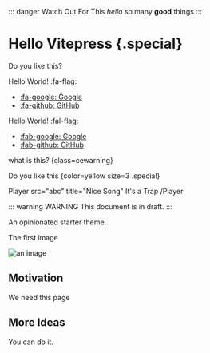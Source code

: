 ::: danger Watch Out For This
<my-table md-table>
_hello_
so many **good** things
</my-table>
:::




# Hello Vitepress {.special}

Do you like this?

Hello World! :fa-flag:

- [:fa-google: Google](https://www.google.com/)
- [:fa-github: GitHub](https://github.com/)

Hello World! :fal-flag:

- [:fab-google: Google](https://www.google.com/)
- [:fab-github: GitHub](https://github.com/)




what is this?
{class=cewarning}

Do you like this
{color=yellow size=3 .special}


Player src="abc" title="Nice Song"
It's a Trap
/Player







::: warning WARNING
This document is in draft.
:::

An opinionated starter theme.

The first image

![an image](./images/pix1.jpg)

## Motivation

We need this page

## More Ideas

You can do it.



